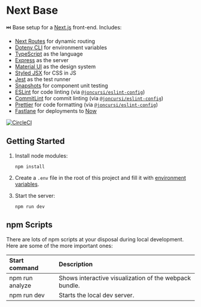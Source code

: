 # Next Base

⏭️ Base setup for a [Next.js](https://nextjs.org/) front-end. Includes:

* [Next Routes](https://github.com/fridays/next-routes) for dynamic routing
* [Dotenv CLI](https://github.com/entropitor/dotenv-cli) for environment
variables
* [TypeScript](https://www.typescriptlang.org/) as the language
* [Express](https://expressjs.com/) as the server
* [Material UI](https://material-ui.com/) as the design system
* [Styled JSX](https://github.com/zeit/styled-jsx) for CSS in JS
* [Jest](https://jestjs.io/) as the test runner
* [Snapshots](https://jestjs.io/docs/en/snapshot-testing) for component unit
testing
* [ESLint](https://eslint.org/) for code linting (via
[`@joncursi/eslint-config`](https://github.com/joncursi/eslint-config))
* [CommitLint](https://commitlint.js.org/) for commit linting (via
[`@joncursi/eslint-config`](https://github.com/joncursi/eslint-config))
* [Prettier](https://prettier.io/) for code formatting (via
[`@joncursi/eslint-config`](https://github.com/joncursi/eslint-config))
* [Fastlane](https://fastlane.tools/) for deployments to [Now](https://zeit.co/)

[![CircleCI](https://circleci.com/gh/joncursi/next-base.svg?style=shield)](https://circleci.com/gh/joncursi/next-base)

## Getting Started

1. Install node modules:

    ```shell
    npm install
    ```

2. Create a `.env` file in the root of this project and fill it with
[environment variables](https://github.com/joncursi/next-base/blob/master/.env.example).

3. Start the server:

    ```shell
    npm run dev
    ```

## npm Scripts

There are lots of npm scripts at your disposal during local development.
Here are some of the more important ones:

| Start command          | Description                                            |
|:---------------------- |:------------------------------------------------------ |
| npm run analyze        | Shows interactive visualization of the webpack bundle. |
| npm run dev            | Starts the local dev server.                           |

